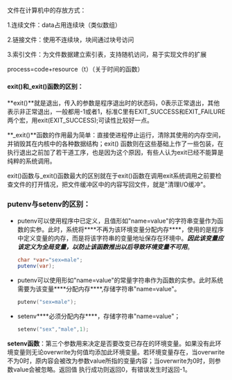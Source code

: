 文件在计算机中的存放方式：

1.连续文件：data占用连续块（类似数组）

2.链接文件：使用不连续块，块间通过块号访问

3.索引文件：为文件数据建立索引表，支持随机访问，易于实现文件的扩展

process=code+resource（t）（关于时间的函数）



#### exit()和_exit()函数的区别：

**exit()**就是退出，传入的参数是程序退出时的状态码，0表示正常退出，其他表示非正常退出，一般都用-1或者1，标准C里有EXIT_SUCCESS和EXIT_FAILURE两个宏，用exit(EXIT_SUCCESS);可读性比较好一点。

**_exit()**函数的作用最为简单：直接使进程停止运行，清除其使用的内存空间，并销毁其在内核中的各种数据结构；exit() 函数则在这些基础上作了一些包装，在执行退出之前加了若干道工序，也是因为这个原因，有些人认为exit已经不能算是纯粹的系统调用。

exit()函数与_exit()函数最大的区别就在于exit()函数在调用exit系统调用之前要检查文件的打开情况，把文件缓冲区中的内容写回文件，就是"清理I/O缓冲"。



### putenv与setenv的区别：

- putenv可以使用程序中已定义，且值形如"name=value"的字符串变量作为函数的实参。此时，系统将***\*不再为该环境变量分配内存\****，使用的是程序中定义变量的内存，而是将该字符串的变量地址保存在环境中。***因此该变量应该定义为全局变量，以防止该函数推出以后导致环境变量不可用***。

  ```java
  char *var="sex=male";
  putenv(var);
  ```

- putenv可以使用形如"name=value"的常量字符串作为函数的实参。此时系统需要为该变量***\*分配内存\****,存储字符串"name=value"。

  ```cpp
  putenv("sex=male");
  ```

- setenv***\*必须分配内存\****，存储字符串"name=value"；

  ```cpp
  setenv("sex","male",1);
  ```

**setenv函数**：第三个参数用来决定是否要改变已存在的环境变量。如果没有此环境变量则无论overwrite为何值均添加此环境变量。若环境变量存在，当overwrite不为0时，原内容会被改为参数value所指的变量内容；当overwrite为0时，则参数value会被忽略。返回值 执行成功则返回0，有错误发生时返回-1。